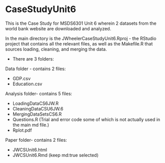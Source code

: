 # CaseStudyUnit6
This is the Case Study for MSDS6301 Unit 6 wherein 2 datasets from the world bank website are downloaded and analyzed.

In the main directory is the JWheelerCaseStudyUnit6.Rproj - the RStudio project that contains all the relevant files, as well as the Makefile.R that sources loading, cleaning, and merging the data.


- There are 3 folders:

Data folder - contains 2 files:
  - GDP.csv
  - Education.csv

Analysis folder- contains 5 files:
  - LoadingDataCS6JW.R 
  - CleaningDataCSU6JW.6
  - MergingDataSetsCS6.R
  - Questions.R (Trial and error code some of which is not actually used in the main md file.)
  - Rplot.pdf 
  
Paper folder- contains 2 files:
  - JWCSUnit6.html
  - JWCSUnit6.Rmd (keep md:true selected)
